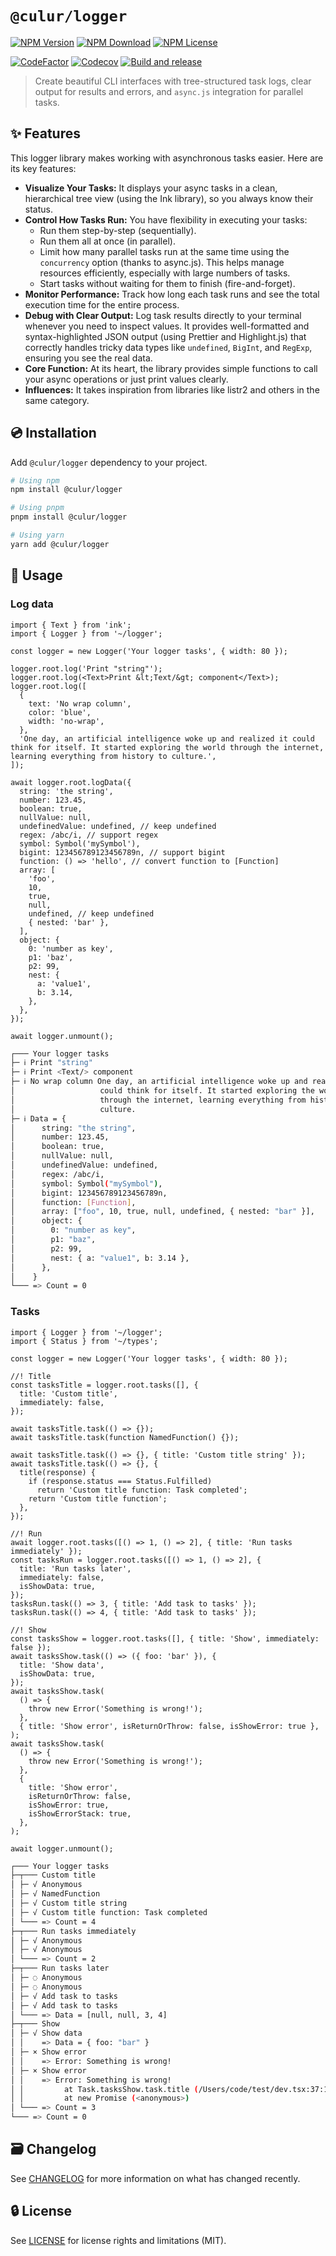 # `@culur/logger`

[![NPM Version](https://img.shields.io/npm/v/@culur/logger?logo=npm)](https://www.npmjs.com/package/@culur/logger)
[![NPM Download](https://img.shields.io/npm/dm/@culur/logger?logo=npm)](https://www.npmjs.com/package/@culur/logger)
[![NPM License](https://img.shields.io/npm/l/@culur/logger)](../../LICENSE)

[![CodeFactor](https://www.codefactor.io/repository/github/culur/culur/badge)](https://www.codefactor.io/repository/github/culur/culur)
[![Codecov](https://img.shields.io/codecov/c/github/culur/culur)](https://app.codecov.io/gh/culur/culur)
[![Build and release](https://github.com/culur/culur/actions/workflows/build-and-release.yml/badge.svg)](https://github.com/culur/culur/actions/workflows/build-and-release.yml)

> Create beautiful CLI interfaces with tree-structured task logs, clear output for results and errors, and `async.js` integration for parallel tasks.

## ✨ Features

This logger library makes working with asynchronous tasks easier. Here are its key features:

- **Visualize Your Tasks:** It displays your async tasks in a clean, hierarchical tree view (using the Ink library), so you always know their status.
- **Control How Tasks Run:** You have flexibility in executing your tasks:
  - Run them step-by-step (sequentially).
  - Run them all at once (in parallel).
  - Limit how many parallel tasks run at the same time using the `concurrency` option (thanks to async.js). This helps manage resources efficiently, especially with large numbers of tasks.
  - Start tasks without waiting for them to finish (fire-and-forget).
- **Monitor Performance:** Track how long each task runs and see the total execution time for the entire process.
- **Debug with Clear Output:** Log task results directly to your terminal whenever you need to inspect values. It provides well-formatted and syntax-highlighted JSON output (using Prettier and Highlight.js) that correctly handles tricky data types like `undefined`, `BigInt`, and `RegExp`, ensuring you see the real data.
- **Core Function:** At its heart, the library provides simple functions to call your async operations or just print values clearly.
- **Influences:** It takes inspiration from libraries like listr2 and others in the same category.

## 💿 Installation

Add `@culur/logger` dependency to your project.

```bash
# Using npm
npm install @culur/logger

# Using pnpm
pnpm install @culur/logger

# Using yarn
yarn add @culur/logger
```

## 📖 Usage

### Log data

```tsx
import { Text } from 'ink';
import { Logger } from '~/logger';

const logger = new Logger('Your logger tasks', { width: 80 });

logger.root.log('Print "string"');
logger.root.log(<Text>Print &lt;Text/&gt; component</Text>);
logger.root.log([
  {
    text: 'No wrap column',
    color: 'blue',
    width: 'no-wrap',
  },
  'One day, an artificial intelligence woke up and realized it could think for itself. It started exploring the world through the internet, learning everything from history to culture.',
]);

await logger.root.logData({
  string: 'the string',
  number: 123.45,
  boolean: true,
  nullValue: null,
  undefinedValue: undefined, // keep undefined
  regex: /abc/i, // support regex
  symbol: Symbol('mySymbol'),
  bigint: 123456789123456789n, // support bigint
  function: () => 'hello', // convert function to [Function]
  array: [
    'foo',
    10,
    true,
    null,
    undefined, // keep undefined
    { nested: 'bar' },
  ],
  object: {
    0: 'number as key',
    p1: 'baz',
    p2: 99,
    nest: {
      a: 'value1',
      b: 3.14,
    },
  },
});

await logger.unmount();
```

```bash
┌─── Your logger tasks
├─ ℹ Print "string"
├─ ℹ Print <Text/> component
├─ ℹ No wrap column One day, an artificial intelligence woke up and realized it
│                   could think for itself. It started exploring the world
│                   through the internet, learning everything from history to
│                   culture.
├─ ℹ Data = {
│      string: "the string",
│      number: 123.45,
│      boolean: true,
│      nullValue: null,
│      undefinedValue: undefined,
│      regex: /abc/i,
│      symbol: Symbol("mySymbol"),
│      bigint: 123456789123456789n,
│      function: [Function],
│      array: ["foo", 10, true, null, undefined, { nested: "bar" }],
│      object: {
│        0: "number as key",
│        p1: "baz",
│        p2: 99,
│        nest: { a: "value1", b: 3.14 },
│      },
│    }
└─── => Count = 0
```

### Tasks

```tsx
import { Logger } from '~/logger';
import { Status } from '~/types';

const logger = new Logger('Your logger tasks', { width: 80 });

//! Title
const tasksTitle = logger.root.tasks([], {
  title: 'Custom title',
  immediately: false,
});

await tasksTitle.task(() => {});
await tasksTitle.task(function NamedFunction() {});

await tasksTitle.task(() => {}, { title: 'Custom title string' });
await tasksTitle.task(() => {}, {
  title(response) {
    if (response.status === Status.Fulfilled)
      return 'Custom title function: Task completed';
    return 'Custom title function';
  },
});

//! Run
await logger.root.tasks([() => 1, () => 2], { title: 'Run tasks immediately' });
const tasksRun = logger.root.tasks([() => 1, () => 2], {
  title: 'Run tasks later',
  immediately: false,
  isShowData: true,
});
tasksRun.task(() => 3, { title: 'Add task to tasks' });
tasksRun.task(() => 4, { title: 'Add task to tasks' });

//! Show
const tasksShow = logger.root.tasks([], { title: 'Show', immediately: false });
await tasksShow.task(() => ({ foo: 'bar' }), {
  title: 'Show data',
  isShowData: true,
});
await tasksShow.task(
  () => {
    throw new Error('Something is wrong!');
  },
  { title: 'Show error', isReturnOrThrow: false, isShowError: true },
);
await tasksShow.task(
  () => {
    throw new Error('Something is wrong!');
  },
  {
    title: 'Show error',
    isReturnOrThrow: false,
    isShowError: true,
    isShowErrorStack: true,
  },
);

await logger.unmount();
```

```bash
┌─── Your logger tasks
├─┬─── Custom title
│ ├─ √ Anonymous                                                           0.01s
│ ├─ √ NamedFunction                                                       0.00s
│ ├─ √ Custom title string                                                 0.00s
│ ├─ √ Custom title function: Task completed                               0.01s
│ └─── => Count = 4
├─┬─── Run tasks immediately
│ ├─ √ Anonymous                                                           0.01s
│ ├─ √ Anonymous                                                           0.01s
│ └─── => Count = 2
├─┬─── Run tasks later
│ ├─ ◌ Anonymous                                                         Pending
│ ├─ ◌ Anonymous                                                         Pending
│ ├─ √ Add task to tasks                                                   0.10s
│ ├─ √ Add task to tasks                                                   0.09s
│ └─── => Data = [null, null, 3, 4]
├─┬─── Show
│ ├─ √ Show data                                                           0.01s
│ │    => Data = { foo: "bar" }
│ ├─ × Show error                                                          0.01s
│ │    => Error: Something is wrong!
│ ├─ × Show error                                                          0.02s
│ │    => Error: Something is wrong!
│ │         at Task.tasksShow.task.title (/Users/code/test/dev.tsx:37:11)
│ │         at new Promise (<anonymous>)
│ └─── => Count = 3
└─── => Count = 0
```

## 🗃️ Changelog

See [CHANGELOG](CHANGELOG.md) for more information on what has changed recently.

## 🔒 License

See [LICENSE](../../LICENSE) for license rights and limitations (MIT).

